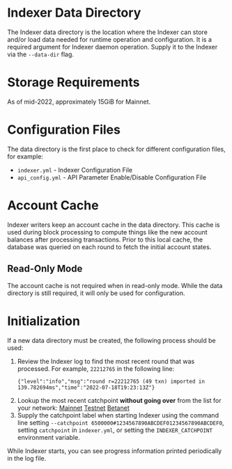 # Indexer Data Directory

The Indexer data directory is the location where the Indexer can store and/or load data needed for runtime operation and configuration. It is a required argument for Indexer daemon operation. Supply it to the Indexer via the `--data-dir` flag.

# Storage Requirements

As of mid-2022, approximately 15GiB for Mainnet.

# Configuration Files

The data directory is the first place to check for different configuration files, for example:
- `indexer.yml` - Indexer Configuration File
- `api_config.yml` - API Parameter Enable/Disable Configuration File

# Account Cache

Indexer writers keep an account cache in the data directory. This cache is used during block processing to compute things like the new account balances after processing transactions. Prior to this local cache, the database was queried on each round to fetch the initial account states.

## Read-Only Mode

The account cache is not required when in read-only mode. While the data directory is still required, it will only be used for configuration.

# Initialization

If a new data directory must be created, the following process should be used:
1. Review the Indexer log to find the most recent round that was processed. For example, `22212765` in the following line:
   ```
   {"level":"info","msg":"round r=22212765 (49 txn) imported in 139.782694ms","time":"2022-07-18T19:23:13Z"} 
   ```
2. Lookup the most recent catchpoint **without going over** from the list for your network:
   [Mainnet]()
   [Testnet]()
   [Betanet]()
3. Supply the catchpoint label when starting Indexer using the command line setting `--catchpoint 6500000#1234567890ABCDEF01234567890ABCDEF0`, setting `catchpoint` in `indexer.yml`, or setting the `INDEXER_CATCHPOINT` environment variable.

While Indexer starts, you can see progress information printed periodically in the log file.
